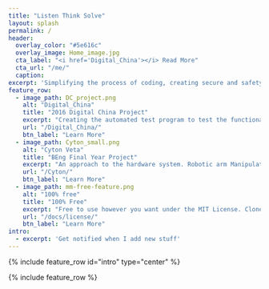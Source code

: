 ```yaml
---
title: "Listen Think Solve"
layout: splash
permalink: /
header:
  overlay_color: "#5e616c"
  overlay_image: Home_image.jpg
  cta_label: "<i href='Digital_China'></i> Read More"
  cta_url: "/me/"
  caption: 
excerpt: 'Simplifying the process of coding, creating secure and safety operating system.<br /> <small><br />'
feature_row:
  - image_path: DC_project.png
    alt: "Digital_China"
    title: "2016 Digital China Project"
    excerpt: "Creating the automated test program to test the functionailities of all terminals. Focus on the Security and stability of the program"
    url: "/Digital_China/"
    btn_label: "Learn More"
  - image_path: Cyton_small.png
    alt: "Cyton Veta"
    title: "BEng Final Year Project"
    excerpt: "An approach to the hardware system. Robotic arm Manipulated by the cloud controller and operated by the multi-thread Operating System"
    url: "/Cyton/"
    btn_label: "Learn More"
  - image_path: mm-free-feature.png
    alt: "100% free"
    title: "100% Free"
    excerpt: "Free to use however you want under the MIT License. Clone it, fork it, customize it, whatever!"
    url: "/docs/license/"
    btn_label: "Learn More"
intro:
  - excerpt: 'Get notified when I add new stuff'
---
```


{% include feature_row id="intro" type="center" %}

{% include feature_row %}
